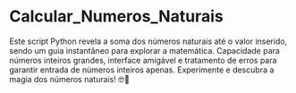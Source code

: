 # Calcular_Numeros_Naturais
Este script Python revela a soma dos números naturais até o valor inserido, sendo um guia instantâneo para explorar a matemática. Capacidade para números inteiros grandes, interface amigável e tratamento de erros para garantir entrada de números inteiros apenas. Experimente e descubra a magia dos números naturais! 🤓🔢
